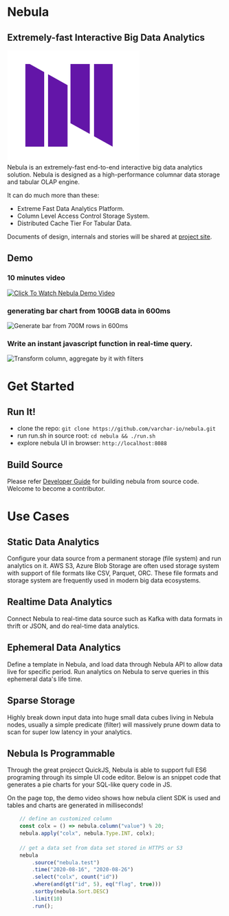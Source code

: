 # Nebula
## Extremely-fast Interactive Big Data Analytics

[![](./docs/assets/images/nebula-logo-small.png)](https://shawncao.medium.com/introduce-nebula-62d6e17dfaeb) <br>
Nebula is an extremely-fast end-to-end interactive big data analytics solution.
Nebula is designed as a high-performance columnar data storage and tabular OLAP engine.

It can do much more than these:
- Extreme Fast Data Analytics Platform.
- Column Level Access Control Storage System.
- Distributed Cache Tier For Tabular Data.

Documents of design, internals and stories will be shared at [project site](https://nebula.bz).

## Demo
### 10 minutes video
[![Click To Watch Nebula Demo Video](./test/nebula-rep.png)](https://youtu.be/ciYD73z6Eiw "Nebula Demo")

### generating bar chart from 100GB data in 600ms
![Generate bar from 700M rows in 600ms](./test/nebula-rep2.png)

### Write an instant javascript function in real-time query.
![Transform column, aggregate by it with filters](./test/nebula-ide.png)


# Get Started
## Run It!
- clone the repo: `git clone https://github.com/varchar-io/nebula.git`
- run run.sh in source root: `cd nebula && ./run.sh`
- explore nebula UI in browser: `http://localhost:8088`


## Build Source
Please refer [Developer Guide](./dev.md) for building nebula from source code.
Welcome to become a contributor.

# Use Cases
## Static Data Analytics
Configure your data source from a permanent storage (file system) and run analytics on it. 
AWS S3, Azure Blob Storage are often used storage system with support of file formats like CSV, Parquet, ORC. 
These file formats and storage system are frequently used in modern big data ecosystems.

## Realtime Data Analytics
Connect Nebula to real-time data source such as Kafka with data formats in thrift or JSON, and do real-time data analytics.

## Ephemeral Data Analytics
Define a template in Nebula, and load data through Nebula API to allow data live for specific period. 
Run analytics on Nebula to serve queries in this ephemeral data's life time.

## Sparse Storage
Highly break down input data into huge small data cubes living in Nebula nodes, usually a simple predicate (filter) will massively 
prune dowm data to scan for super low latency in your analytics.

## Nebula Is Programmable
Through the great projecct QuickJS, Nebula is able to support full ES6 programing through its simple UI code editor.
Below is an snippet code that generates a pie charts for your SQL-like query code in JS.

On the page top, the demo video shows how nebula client SDK is used and tables and charts are generated in milliseconds!

```javascript
    // define an customized column
    const colx = () => nebula.column("value") % 20;
    nebula.apply("colx", nebula.Type.INT, colx);

    // get a data set from data set stored in HTTPS or S3
    nebula
        .source("nebula.test")
        .time("2020-08-16", "2020-08-26")
        .select("colx", count("id"))
        .where(and(gt("id", 5), eq("flag", true)))
        .sortby(nebula.Sort.DESC)
        .limit(10)
        .run();
```
